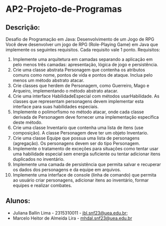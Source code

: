 # AP2-Projeto-de-Programas

## Descrição:
Desafio de Programação em Java: 
Desenvolvimento de um Jogo de RPG
Você deve desenvolver um jogo de RPG (Role-Playing Game) em Java que implemente os seguintes requisitos. Cada requisito vale 1 ponto.
Requisitos:
1) Implemente uma arquitetura em camadas separando a aplicação em pelo menos três camadas: apresentação, lógica de jogo e persistência.
2) Crie uma classe abstrata Personagem que contenha os atributos comuns como nome, pontos de vida e pontos de ataque. Inclua pelo menos um método abstrato atacar.
3) Crie classes que herdem de Personagem, como Guerreiro, Mago e Arqueiro, implementando o método abstrato atacar.
4) Crie uma interface HabilidadeEspecial com métodos usarHabilidade. As classes que representam personagens devem implementar esta interface para suas habilidades especiais.
5) Implemente o polimorfismo no método atacar, onde cada classe derivada de Personagem deve fornecer uma implementação específica deste método.
6) Crie uma classe Inventario que contenha uma lista de itens (use composição). A classe Personagem deve ter um objeto Inventario.
7) Crie uma classe Equipe que possua uma lista de personagens (agregação). Os personagens devem ser do tipo Personagem.
8) Implemente o tratamento de exceções para situações como tentar usar uma habilidade especial sem energia suficiente ou tentar adicionar itens duplicados no inventário.
9) Implemente uma camada de persistência que permita salvar e recuperar os dados dos personagens e da equipe em arquivos.
10) Implemente uma interface de console (linha de comando) que permita ao usuário criar personagens, adicionar itens ao inventário, formar equipes e realizar combates.

## Alunos:
- Juliana Ballin Lima - 2315310011 - jbl.snf23@uea.edu.br;
- Marcelo Heitor de Almeida Lira - mhdal.snf23@uea.edu.br 
